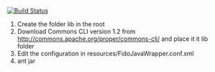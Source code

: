 
[![Build Status](https://travis-ci.org/DanishDataArchive/FidoJavaWrapper.png?branch=master)](https://travis-ci.org/DanishDataArchive/FidoJavaWrapper)

1. Create the folder lib in the root
2. Download Commons CLI version 1.2 from http://commons.apache.org/proper/commons-cli/ and place it it lib folder
3. Edit the configuration in resources/FidoJavaWrapper.conf.xml
4. ant jar
